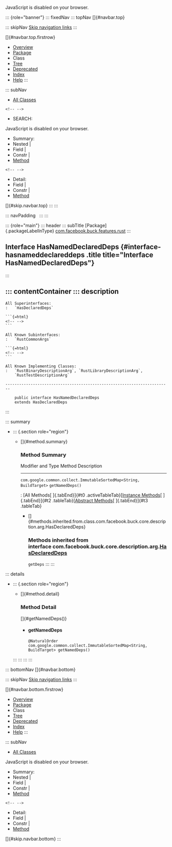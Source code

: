 <div>

JavaScript is disabled on your browser.

</div>

::: {role="banner"}
::: fixedNav
::: topNav
[]{#navbar.top}

::: skipNav
[Skip navigation links](#skip.navbar.top "Skip navigation links")
:::

[]{#navbar.top.firstrow}

-   [Overview](../../../../../index.html)
-   [Package](package-summary.html)
-   Class
-   [Tree](package-tree.html)
-   [Deprecated](../../../../../deprecated-list.html)
-   [Index](../../../../../index-all.html)
-   [Help](../../../../../help-doc.html)
:::

::: subNav
-   [All Classes](../../../../../allclasses.html)

```{=html}
<!-- -->
```
-   SEARCH:

<div>

<div>

JavaScript is disabled on your browser.

</div>

</div>

<div>

-   Summary: 
-   Nested \| 
-   Field \| 
-   Constr \| 
-   [Method](#method.summary)

```{=html}
<!-- -->
```
-   Detail: 
-   Field \| 
-   Constr \| 
-   [Method](#method.detail)

</div>

[]{#skip.navbar.top}
:::
:::

::: navPadding
 
:::
:::

::: {role="main"}
::: header
::: subTitle
[Package]{.packageLabelInType} [com.facebook.buck.features.rust](package-summary.html)
:::

## Interface HasNamedDeclaredDeps {#interface-hasnameddeclareddeps .title title="Interface HasNamedDeclaredDeps"}
:::

::: contentContainer
::: description
-   

    All Superinterfaces:
    :   `HasDeclaredDeps`

    ```{=html}
    <!-- -->
    ```

    All Known Subinterfaces:
    :   `RustCommonArgs`

    ```{=html}
    <!-- -->
    ```

    All Known Implementing Classes:
    :   `RustBinaryDescriptionArg`, `RustLibraryDescriptionArg`,
        `RustTestDescriptionArg`

    ------------------------------------------------------------------------

        public interface HasNamedDeclaredDeps
        extends HasDeclaredDeps
:::

::: summary
-   ::: {.section role="region"}
    -   []{#method.summary}

        ### Method Summary

          Modifier and Type                                                    Method             Description
          -------------------------------------------------------------------- ------------------ -------------
          `com.google.common.collect.ImmutableSortedMap<String,​BuildTarget>`   `getNamedDeps()`    

          : [All Methods[ ]{.tabEnd}]{#t0 .activeTableTab}[[Instance
          Methods](javascript:show(2);)[ ]{.tabEnd}]{#t2
          .tableTab}[[Abstract
          Methods](javascript:show(4);)[ ]{.tabEnd}]{#t3 .tableTab}

        -   []{#methods.inherited.from.class.com.facebook.buck.core.description.arg.HasDeclaredDeps}

            ### Methods inherited from interface com.facebook.buck.core.description.arg.[HasDeclaredDeps](../../core/description/arg/HasDeclaredDeps.html "interface in com.facebook.buck.core.description.arg")

            `getDeps`
    :::
:::

::: details
-   ::: {.section role="region"}
    -   []{#method.detail}

        ### Method Detail

        []{#getNamedDeps()}

        -   #### getNamedDeps

            ``` methodSignature
            @NaturalOrder
            com.google.common.collect.ImmutableSortedMap<String,​BuildTarget> getNamedDeps()
            ```
    :::
:::
:::
:::

::: bottomNav
[]{#navbar.bottom}

::: skipNav
[Skip navigation links](#skip.navbar.bottom "Skip navigation links")
:::

[]{#navbar.bottom.firstrow}

-   [Overview](../../../../../index.html)
-   [Package](package-summary.html)
-   Class
-   [Tree](package-tree.html)
-   [Deprecated](../../../../../deprecated-list.html)
-   [Index](../../../../../index-all.html)
-   [Help](../../../../../help-doc.html)
:::

::: subNav
-   [All Classes](../../../../../allclasses.html)

<div>

<div>

JavaScript is disabled on your browser.

</div>

</div>

<div>

-   Summary: 
-   Nested \| 
-   Field \| 
-   Constr \| 
-   [Method](#method.summary)

```{=html}
<!-- -->
```
-   Detail: 
-   Field \| 
-   Constr \| 
-   [Method](#method.detail)

</div>

[]{#skip.navbar.bottom}
:::
